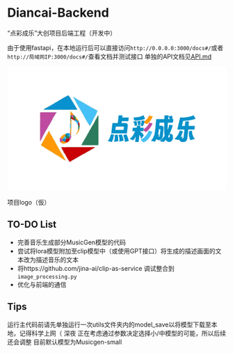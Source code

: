 # Diancai-Backend
“点彩成乐”大创项目后端工程（开发中）

由于使用fastapi，在本地运行后可以直接访问`http://0.0.0.0:3000/docs#/`或者 `http://局域网IP:3000/docs#/`查看文档并测试接口
单独的API文档见[API.md](API.md)

![](logo.png)

项目logo（仮）

## TO-DO List
- 完善音乐生成部分MusicGen模型的代码
- 尝试将lora模型附加至clip模型中（或使用GPT接口）将生成的描述画面的文本改为描述音乐的文本
- 将https://github.com/jina-ai/clip-as-service 调试整合到`image_processing.py`
- 优化与前端的通信

## Tips
运行主代码前请先单独运行一次utils文件夹内的model_save以将模型下载至本地，记得科学上网（
深夜 正在考虑通过参数决定选择小/中模型的可能，所以后续还会调整
目前默认模型为Musicgen-small